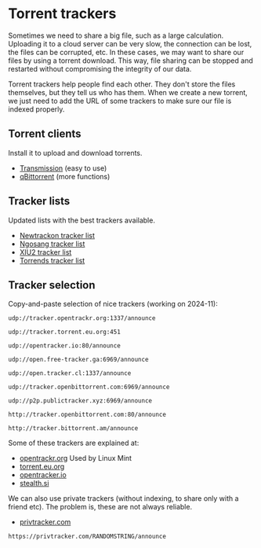 # Torrent trackers

Sometimes we need to share a big file, such as a large calculation. Uploading it to a cloud server can be very slow, the connection can be lost, the files can be corrupted, etc. In these cases, we may want to share our files by using a torrent download. This way, file sharing can be stopped and restarted without compromising the integrity of our data.  

Torrent trackers help people find each other. They don't store the files themselves, but they tell us who has them. When we create a new torrent, we just need to add the URL of some trackers to make sure our file is indexed properly.  

## Torrent clients

Install it to upload and download torrents.
- [Transmission](https://transmissionbt.com/) (easy to use)
- [qBittorrent](https://www.qbittorrent.org/) (more functions)

## Tracker lists

Updated lists with the best trackers available.
- [Newtrackon tracker list](https://newtrackon.com/)
- [Ngosang tracker list](https://ngosang.github.io/trackerslist/)
- [XIU2 tracker list](https://trackerslist.com/#/)
- [Torrends tracker list](https://torrends.to/torrent-tracker-list/)

## Tracker selection

Copy-and-paste selection of nice trackers (working on 2024-11):
```
udp://tracker.opentrackr.org:1337/announce

udp://tracker.torrent.eu.org:451

udp://opentracker.io:80/announce

udp://open.free-tracker.ga:6969/announce

udp://open.tracker.cl:1337/announce

udp://tracker.openbittorrent.com:6969/announce

udp://p2p.publictracker.xyz:6969/announce

http://tracker.openbittorrent.com:80/announce

http://tracker.bittorrent.am/announce
```

Some of these trackers are explained at:
- [opentrackr.org](https://opentrackr.org/) Used by Linux Mint
- [torrent.eu.org](https://torrent.eu.org/)
- [opentracker.io](https://opentracker.io/)
- [stealth.si](https://stealth.si/)

We can also use private trackers (without indexing, to share only with a friend etc). The problem is, these are not always reliable.
- [privtracker.com](https://privtracker.com/)
```
https://privtracker.com/RANDOMSTRING/announce
```

